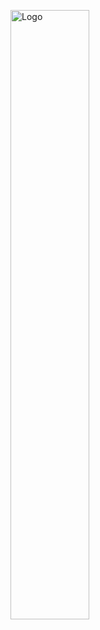 <img src="https://github.com/user-attachments/assets/85eba03b-26e8-4bbf-b15f-31a91d9bfaf7" alt="Logo" width=50% height=50%></img>

